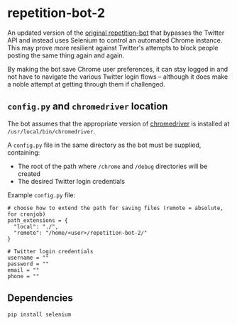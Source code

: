 # repetition-bot-2

An updated version of the [original repetition-bot](https://github.com/lexipenia/repetition-bot) that bypasses the Twitter API and instead uses Selenium to control an automated Chrome instance. This may prove more resilient against Twitter's attempts to block people posting the same thing again and again.

By making the bot save Chrome user preferences, it can stay logged in and not have to navigate the various Twitter login flows – although it does make a noble attempt at getting through them if challenged.

## `config.py` and `chromedriver` location

The bot assumes that the appropriate version of [chromedriver](https://chromedriver.chromium.org/downloads) is installed at `/usr/local/bin/chromedriver`.

A `config.py` file in the same directory as the bot must be supplied, containing:
* The root of the path where `/chrome` and `/debug` directories will be created
* The desired Twitter login credentials

Example `config.py` file:
```
# choose how to extend the path for saving files (remote = absolute, for cronjob)
path_extensions = {
  "local": "./",
  "remote": "/home/<user>/repetition-bot-2/"
}

# Twitter login credentials
username = ""
password = ""
email = ""
phone = ""
```

## Dependencies
```
pip install selenium
```